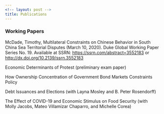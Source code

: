 ```yaml
---
<!-- layout: post -->
title: Publications
---
```


### Working Papers

McDade, Timothy, Multilateral Constraints on Chinese Behavior in South China Sea Territorial Disputes (March 10, 2020). Duke Global Working Paper Series No. 19. Available at SSRN: https://ssrn.com/abstract=3552183 or http://dx.doi.org/10.2139/ssrn.3552183

Economic Determinants of Protest (preliminary exam paper)

How Ownership Concentration of Government Bond Markets Constraints Policy

Debt Issuances and Elections (with Layna Mosley and B. Peter Rosendorff)

The Effect of COVID-19 and Economic Stimulus on Food Security (with Molly Jacobs, Mateo Villamizar Chaparro, and Michelle Corea)

